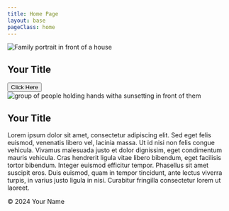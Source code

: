 ```yaml
---
title: Home Page
layout: base
pageClass: home
---
```

<img src="/media/familyphoto.jpg" alt="Family portrait in front of a house" class="card-image">

<h2>Your Title</h2>
<button class="header-button">Click Here</button>

<img src="/media/home.jpg" alt="group of people holding hands witha sunsetting in front of them" class="card-image">

<h2>Your Title</h2>
    Lorem ipsum dolor sit amet, consectetur adipiscing elit. Sed eget felis euismod, venenatis libero vel, lacinia massa. Ut id nisi non felis congue vehicula. Vivamus malesuada justo et dolor dignissim, eget condimentum mauris vehicula. Cras hendrerit ligula vitae libero bibendum, eget facilisis tortor bibendum. Integer euismod efficitur tempor. Phasellus sit amet suscipit eros. Duis euismod, quam in tempor tincidunt, ante lectus viverra turpis, in varius justo ligula in nisi. Curabitur fringilla consectetur lorem ut laoreet.
</div>

<footer>
    <p>&copy; 2024 Your Name</p>

